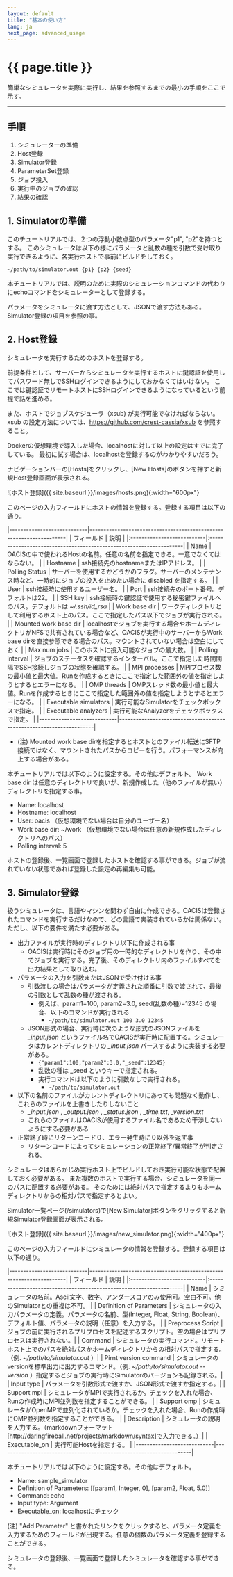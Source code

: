 ```yaml
---
layout: default
title: "基本の使い方"
lang: ja
next_page: advanced_usage
---
```


# {{ page.title }}

簡単なシミュレータを実際に実行し、結果を参照するまでの最小の手順をここで示す。

---

## 手順

1. シミュレーターの準備
1. Host登録
1. Simulator登録
1. ParameterSet登録
1. ジョブ投入
1. 実行中のジョブの確認
1. 結果の確認

## 1. Simulatorの準備

このチュートリアルでは、２つの浮動小数点型のパラメータ"p1", "p2"を持つとする。
このシミュレータは以下の様にパラメータと乱数の種を引数で受け取り実行できるように、各実行ホストで事前にビルドをしておく。

```
~/path/to/simulator.out {p1} {p2} {seed}
```

本チュートリアルでは、説明のために実際のシミュレーションコマンドの代わりにechoコマンドをシミュレーターとして登録する。

パラメータをシミュレータに渡す方法として、JSONで渡す方法もある。Simulator登録の項目を参照の事。

## 2. Host登録

シミュレータを実行するためのホストを登録する。

前提条件として、サーバーからシミュレータを実行するホストに鍵認証を使用してパスワード無しでSSHログインできるようにしておかなくてはいけない。
ここでは鍵認証でリモートホストにSSHログインできるようになっているという前提で話を進める。

また、ホストでジョブスケジューラ（xsub) が実行可能でなければならない。
xsub の設定方法については、https://github.com/crest-cassia/xsub を参照すること。

Dockerの仮想環境で導入した場合、localhostに対して以上の設定はすでに完了している。
最初に試す場合は、localhostを登録するのがわかりやすいだろう。

ナビゲーションバーの[Hosts]をクリックし、[New Hosts]のボタンを押すと新規Host登録画面が表示される。

![ホスト登録]({{ site.baseurl }}/images/hosts.png){:width="600px"}

このページの入力フィールドにホストの情報を登録する。登録する項目は以下の通り。

|----------------------------|---------------------------------------------------------------------|
| フィールド                 | 説明                                                                |
|:---------------------------|:--------------------------------------------------------------------|
| Name                       | OACISの中で使われるHostの名前。任意の名前を指定できる。一意でなくてはならない。 |
| Hostname                   | ssh接続先のhostnameまたはIPアドレス。 |
| Polling Status             | サーバーを使用するかどうかのフラグ。サーバーのメンテナンス時など、一時的にジョブの投入を止めたい場合に disabled を指定する。 |
| User                       | ssh接続時に使用するユーザー名。 |
| Port                       | ssh接続先のポート番号。デフォルトは22。 |
| SSH key                    | ssh接続時の鍵認証で使用する秘密鍵ファイルへのパス。デフォルトは *~/.ssh/id_rsa* |
| Work base dir              | ワークディレクトリとして利用するホスト上のパス。ここで指定したパス以下でジョブが実行される。 |
| Mounted work base dir      | localhostでジョブを実行する場合やホームディレクトリがNFSで共有されている場合など、OACISが実行中のサーバーからWork base dirを直接参照できる場合のパス。マウントされていない場合は空白にしておく |
| Max num jobs               | このホストに投入可能なジョブの最大数。 |
| Polling interval           | ジョブのステータスを確認するインターバル。ここで指定した時間間隔でSSH接続しジョブの状態を確認する。 |
| MPI processes              | MPIプロセス数の最小値と最大値。Runを作成するときにここで指定した範囲外の値を指定しようとするとエラーになる。 |
| OMP threads                | OMPスレッド数の最小値と最大値。Runを作成するときにここで指定した範囲外の値を指定しようとするとエラーになる。 |
| Executable simulators      | 実行可能なSimulatorをチェックボックスで指定。 |
| Executable analyzers       | 実行可能なAnalyzerをチェックボックスで指定。 |
|----------------------------|---------------------------------------------------------------------|

- (注) Mounted work base dirを指定するとホストとのファイル転送にSFTP接続ではなく、マウントされたパスからコピーを行う。パフォーマンスが向上する場合がある。

本チュートリアルでは以下のように設定する。その他はデフォルト。
Work base dir は任意のディレクトリで良いが、新規作成した（他のファイルが無い）ディレクトリを指定する事。

- Name: localhost
- Hostname: localhost
- User: oacis （仮想環境でない場合は自分のユーザー名）
- Work base dir: ~/work （仮想環境でない場合は任意の新規作成したディレクトリへのパス）
- Polling interval: 5

ホストの登録後、一覧画面で登録したホストを確認する事ができる。ジョブが流れていない状態であれば登録した設定の再編集も可能。

## 3. Simulator登録

扱うシミュレータは、言語やマシンを問わず自由に作成できる。OACISは登録されたコマンドを実行するだけなので、どの言語で実装されているかは関係ない。
ただし、以下の要件を満たす必要がある。

- 出力ファイルが実行時のディレクトリ以下に作成される事
    - OACISは実行時にそのジョブ用の一時的なディレクトリを作り、その中でジョブを実行する。完了後、そのディレクトリ内のファイルすべてを出力結果として取り込む。
- パラメータの入力を引数またはJSONで受け付ける事
    - 引数渡しの場合はパラメータが定義された順番に引数で渡されて、最後の引数として乱数の種が渡される。
        - 例えば、param1=100, param2=3.0, seed(乱数の種)=12345 の場合、以下のコマンドが実行される
            -  `~/path/to/simulator.out 100 3.0 12345`
    - JSON形式の場合、実行時に次のような形式のJSONファイルを *_input.json* というファイル名でOACISが実行時に配置する。シミュレータはカレントディレクトリの *_input.json* パースするように実装する必要がある。
        - `{"param1":100,"param2":3.0,"_seed":12345}`
        - 乱数の種は _seed というキーで指定される。
        - 実行コマンドは以下のように引数なしで実行される。
            - `~/path/to/simulator.out`
- 以下の名前のファイルがカレントディレクトリにあっても問題なく動作し、これらのファイルを上書きしたりしないこと
    - *_input.json* , *_output.json* , *_status.json* , *_time.txt*, *_version.txt*
    - これらのファイルはOACISが使用するファイル名であるため干渉しないようにする必要がある
- 正常終了時にリターンコード０、エラー発生時に０以外を返す事
    - リターンコードによってシミュレーションの正常終了/異常終了が判定される。

シミュレータはあらかじめ実行ホスト上でビルドしておき実行可能な状態で配置しておく必要がある。
また複数のホストで実行する場合、シミュレータを同一のパスに配置する必要がある。
そのためには絶対パスで指定するよりもホームディレクトリからの相対パスで指定するとよい。

Simulator一覧ページ(/simulators)で[New Simulator]ボタンをクリックすると新規Simulator登録画面が表示される。

![ホスト登録]({{ site.baseurl }}/images/new_simulator.png){:width="400px"}

このページの入力フィールドにシミュレータの情報を登録する。登録する項目は以下の通り。

|----------------------------|---------------------------------------------------------------------|
| フィールド                 | 説明                                                                |
|:---------------------------|:--------------------------------------------------------------------|
| Name                       | シミュレータの名前。Ascii文字、数字、アンダースコアのみ使用可。空白不可。他のSimulatorとの重複は不可。 |
| Definition of Parameters   | シミュレータの入力パラメータの定義。パラメータの名前、型(Integer, Float, String, Boolean)、デフォルト値、パラメータの説明（任意）を入力する。 |
| Preprocess Script          | ジョブの前に実行されるプリプロセスを記述するスクリプト。空の場合はプリプロセスは実行されない。|
| Command                    | シミュレータの実行コマンド。リモートホスト上でのパスを絶対パスかホームディレクトリからの相対パスで指定する。（例. *~/path/to/simulator.out* ）|
| Pirnt version command      | シミュレータのversionを標準出力に出力するコマンド。（例. *~/path/to/simulator.out --version* ）指定するとジョブの実行時にSimulatorのバージョンも記録される。|
| Input type                 | パラメータを引数形式で渡すか、JSON形式で渡すか指定する。|
| Support mpi                | シミュレータがMPIで実行されるか。チェックを入れた場合、Runの作成時にMPI並列数を指定することができる。 |
| Support omp                | シミュレータがOpenMPで並列化されているか。チェックを入れた場合、Runの作成時にOMP並列数を指定することができる。 |
| Description                | シミュレータの説明を入力する。（markdownフォーマット[http://daringfireball.net/projects/markdown/syntax]で入力できる。）|
| Executable_on              | 実行可能Hostを指定する。                                            |
|----------------------------|---------------------------------------------------------------------|

本チュートリアルでは以下のように設定する。その他はデフォルト。

- Name: sample_simulator
- Definition of Parameters: [[param1, Integer, 0], [param2, Float, 5.0]]
- Command: echo
- Input type: Argument
- Executable_on: localhostにチェック

(注) "Add Parameter" と書かれたリンクをクリックすると、パラメータ定義を入力するためのフィールドが出現する。任意の個数のパラメータ定義を登録することができる。

シミュレータの登録後、一覧画面で登録したシミュレータを確認する事ができる。

